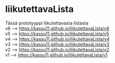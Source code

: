 # liikutettavaLista
Tässä prototyyppi liikutettavasta listasta    
v6 --> https://kassu11.github.io/liikutettavaLista/v6   
v5 --> https://kassu11.github.io/liikutettavaLista/v5       
v4 --> https://kassu11.github.io/liikutettavaLista/v4   
v3 --> https://kassu11.github.io/liikutettavaLista/v3   
v2 --> https://kassu11.github.io/liikutettavaLista/v2   
v1 --> https://kassu11.github.io/liikutettavaLista/v1   
